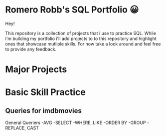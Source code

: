 # Romero Robb's SQL Portfolio 😀
Hey!

This repository is a collection of projects that i use to practice SQL. While i'm building my portfolio i'll add projects to to this repository and highlight ones that showcase mutliple skills. For now take a look around and feel free to provide any feedback.

# Major Projects


# Basic Skill Practice
## Queries for imdbmovies
  General Queriers
    -AVG
    -SELECT
    -WHERE, LIKE
    -ORDER BY
    -GROUP
    -REPLACE, CAST
    




